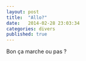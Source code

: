 ```yaml
---
layout: post
title:  "Allo?"
date:   2014-02-28 23:03:34
categories: divers
published: true
---
```


Bon ça marche ou pas ?
